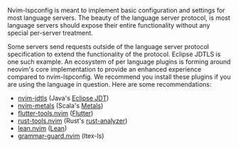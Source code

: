 Nvim-lspconfig is meant to implement basic configuration and settings for most language servers. The beauty of the language server protocol, is most language servers should expose their entire functionality without any special per-server treatment.

Some servers send requests outside of the language server protocol specification to extend the functionality of the protocol. Eclipse JDTLS is one such example. An ecosystem of per language plugins is forming around neovim's core implementation to provide an enhanced experience compared to nvim-lspconfig. We recommend you install these plugins if you are using the language in question. Here are some recommendations:

* [nvim-jdtls](https://github.com/mfussenegger/nvim-jdtls) (Java's [Eclipse JDT](https://github.com/eclipse/eclipse.jdt.ls))
* [nvim-metals](https://github.com/scalameta/nvim-metals) (Scala's [Metals](https://scalameta.org/metals/))
* [flutter-tools.nvim](https://github.com/akinsho/flutter-tools.nvim) ([Flutter](https://flutter.dev/))
* [rust-tools.nvim](https://github.com/simrat39/rust-tools.nvim/) (Rust's [rust-analyzer](https://rust-analyzer.github.io/))
* [lean.nvim](https://github.com/Julian/lean.nvim) ([Lean](https://leanprover.github.io/))
* [grammar-guard.nvim](https://github.com/brymer-meneses/grammar-guard.nvim) (ltex-ls)